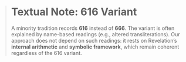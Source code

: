 > # Textual Note: 616 Variant
>
> A minority tradition records **616** instead of **666**. The variant is often explained by name-based readings (e.g., altered transliterations). Our approach does not depend on such readings: it rests on Revelation’s **internal arithmetic** and **symbolic framework**, which remain coherent regardless of the 616 variant.
